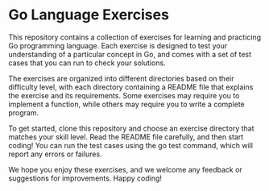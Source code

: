 # Go Language Exercises
This repository contains a collection of exercises for learning and practicing Go programming language. 
Each exercise is designed to test your understanding of a particular concept in Go, and comes with a set of test cases that you can run to check your solutions.

The exercises are organized into different directories based on their difficulty level, with each directory containing a README file that explains the exercise and its requirements. Some exercises may require you to implement a function, while others may require you to write a complete program.

To get started, clone this repository and choose an exercise directory that matches your skill level. Read the README file carefully, and then start coding! You can run the test cases using the go test command, which will report any errors or failures.

We hope you enjoy these exercises, and we welcome any feedback or suggestions for improvements. Happy coding!

